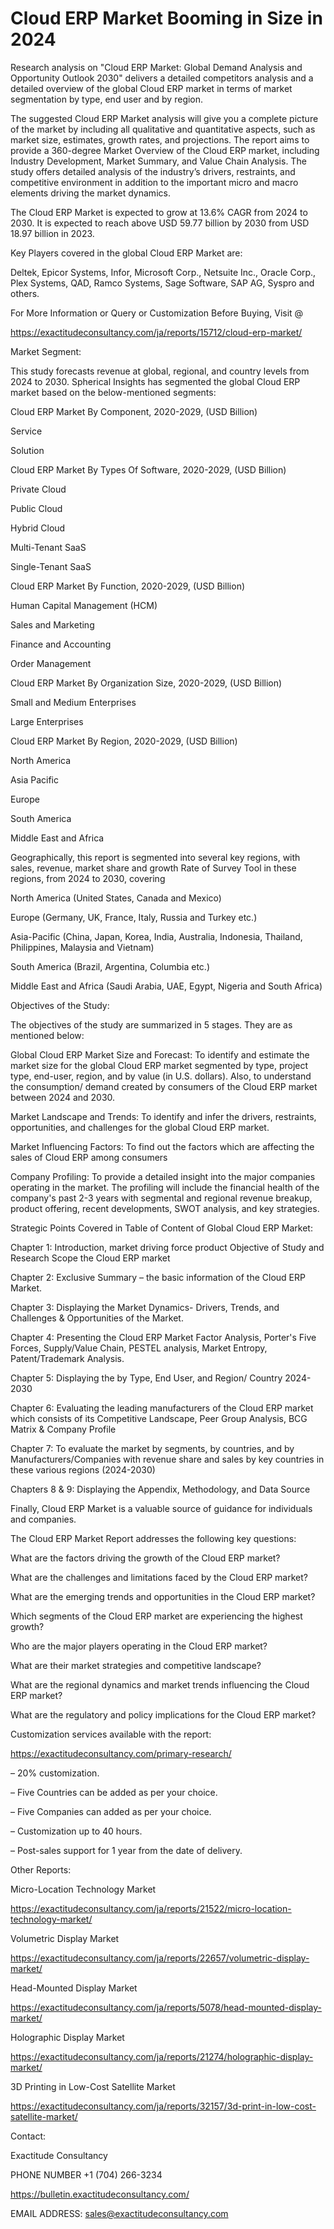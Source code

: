 # Cloud ERP Market Booming in Size in 2024

Research analysis on "Cloud ERP Market: Global Demand Analysis and Opportunity Outlook 2030" delivers a detailed competitors analysis and a detailed overview of the global Cloud ERP market in terms of market segmentation by type, end user and by region.

The suggested Cloud ERP Market analysis will give you a complete picture of the market by including all qualitative and quantitative aspects, such as market size, estimates, growth rates, and projections. The report aims to provide a 360-degree Market Overview of the Cloud ERP market, including Industry Development, Market Summary, and Value Chain Analysis. The study offers detailed analysis of the industry’s drivers, restraints, and competitive environment in addition to the important micro and macro elements driving the market dynamics.

The Cloud ERP Market is expected to grow at 13.6% CAGR from 2024 to 2030. It is expected to reach above USD 59.77 billion by 2030 from USD 18.97 billion in 2023.

Key Players covered in the global Cloud ERP Market are:

Deltek, Epicor Systems, Infor, Microsoft Corp., Netsuite Inc., Oracle Corp., Plex Systems, QAD, Ramco Systems, Sage Software, SAP AG, Syspro and others.

For More Information or Query or Customization Before Buying, Visit @

https://exactitudeconsultancy.com/ja/reports/15712/cloud-erp-market/

Market Segment:

This study forecasts revenue at global, regional, and country levels from 2024 to 2030. Spherical Insights has segmented the global Cloud ERP market based on the below-mentioned segments:

Cloud ERP Market By Component, 2020-2029, (USD Billion)

Service

Solution

Cloud ERP Market By Types Of Software, 2020-2029, (USD Billion)

Private Cloud

Public Cloud

Hybrid Cloud

Multi-Tenant SaaS

Single-Tenant SaaS

Cloud ERP Market By Function, 2020-2029, (USD Billion)

Human Capital Management (HCM)

Sales and Marketing

Finance and Accounting

Order Management

Cloud ERP Market By Organization Size, 2020-2029, (USD Billion)

Small and Medium Enterprises

Large Enterprises

Cloud ERP Market By Region, 2020-2029, (USD Billion)

North America

Asia Pacific

Europe

South America

Middle East and Africa

Geographically, this report is segmented into several key regions, with sales, revenue, market share and growth Rate of Survey Tool in these regions, from 2024 to 2030, covering

North America (United States, Canada and Mexico)

Europe (Germany, UK, France, Italy, Russia and Turkey etc.)

Asia-Pacific (China, Japan, Korea, India, Australia, Indonesia, Thailand, Philippines, Malaysia and Vietnam)

South America (Brazil, Argentina, Columbia etc.)

Middle East and Africa (Saudi Arabia, UAE, Egypt, Nigeria and South Africa)

Objectives of the Study:

The objectives of the study are summarized in 5 stages. They are as mentioned below:

Global Cloud ERP Market Size and Forecast: To identify and estimate the market size for the global Cloud ERP market segmented by type, project type, end-user, region, and by value (in U.S. dollars). Also, to understand the consumption/ demand created by consumers of the Cloud ERP market between 2024 and 2030.

Market Landscape and Trends: To identify and infer the drivers, restraints, opportunities, and challenges for the global Cloud ERP market.

Market Influencing Factors: To find out the factors which are affecting the sales of Cloud ERP among consumers

Company Profiling: To provide a detailed insight into the major companies operating in the market. The profiling will include the financial health of the company's past 2-3 years with segmental and regional revenue breakup, product offering, recent developments, SWOT analysis, and key strategies.

Strategic Points Covered in Table of Content of Global Cloud ERP Market:

Chapter 1: Introduction, market driving force product Objective of Study and Research Scope the Cloud ERP market

Chapter 2: Exclusive Summary – the basic information of the Cloud ERP Market.

Chapter 3: Displaying the Market Dynamics- Drivers, Trends, and Challenges & Opportunities of the Market.

Chapter 4: Presenting the Cloud ERP Market Factor Analysis, Porter's Five Forces, Supply/Value Chain, PESTEL analysis, Market Entropy, Patent/Trademark Analysis.

Chapter 5: Displaying the by Type, End User, and Region/ Country 2024-2030

Chapter 6: Evaluating the leading manufacturers of the Cloud ERP market which consists of its Competitive Landscape, Peer Group Analysis, BCG Matrix & Company Profile

Chapter 7: To evaluate the market by segments, by countries, and by Manufacturers/Companies with revenue share and sales by key countries in these various regions (2024-2030)

Chapters 8 & 9: Displaying the Appendix, Methodology, and Data Source

Finally, Cloud ERP Market is a valuable source of guidance for individuals and companies.

The Cloud ERP Market Report addresses the following key questions:

What are the factors driving the growth of the Cloud ERP market?

What are the challenges and limitations faced by the Cloud ERP market?

What are the emerging trends and opportunities in the Cloud ERP market?

Which segments of the Cloud ERP market are experiencing the highest growth?

Who are the major players operating in the Cloud ERP market?

What are their market strategies and competitive landscape?

What are the regional dynamics and market trends influencing the Cloud ERP market?

What are the regulatory and policy implications for the Cloud ERP market?

Customization services available with the report:

https://exactitudeconsultancy.com/primary-research/

– 20% customization.

– Five Countries can be added as per your choice.

– Five Companies can added as per your choice.

– Customization up to 40 hours.

– Post-sales support for 1 year from the date of delivery.

Other Reports:

Micro-Location Technology Market

https://exactitudeconsultancy.com/ja/reports/21522/micro-location-technology-market/

Volumetric Display Market

https://exactitudeconsultancy.com/ja/reports/22657/volumetric-display-market/

Head-Mounted Display Market

https://exactitudeconsultancy.com/ja/reports/5078/head-mounted-display-market/

Holographic Display Market

https://exactitudeconsultancy.com/ja/reports/21274/holographic-display-market/

3D Printing in Low-Cost Satellite Market

https://exactitudeconsultancy.com/ja/reports/32157/3d-print-in-low-cost-satellite-market/

Contact:

Exactitude Consultancy

PHONE NUMBER +1 (704) 266-3234

https://bulletin.exactitudeconsultancy.com/

EMAIL ADDRESS: sales@exactitudeconsultancy.com
